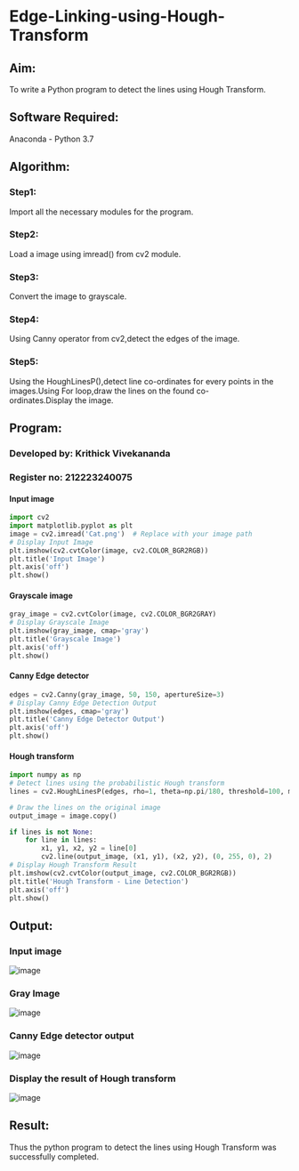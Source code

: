 # Edge-Linking-using-Hough-Transform

## Aim:
To write a Python program to detect the lines using Hough Transform.

## Software Required:
Anaconda - Python 3.7

## Algorithm:
### Step1:
Import all the necessary modules for the program.

### Step2:
Load a image using imread() from cv2 module.

### Step3:
Convert the image to grayscale.

### Step4:
Using Canny operator from cv2,detect the edges of the image.

### Step5:
Using the HoughLinesP(),detect line co-ordinates for every points in the images.Using For loop,draw the lines on the found co-ordinates.Display the image.

## Program:
### Developed by: Krithick Vivekananda 
### Register no: 212223240075

#### Input image
```python
import cv2
import matplotlib.pyplot as plt
image = cv2.imread('Cat.png')  # Replace with your image path
# Display Input Image
plt.imshow(cv2.cvtColor(image, cv2.COLOR_BGR2RGB))
plt.title('Input Image')
plt.axis('off')
plt.show()
```

#### Grayscale image
```python
gray_image = cv2.cvtColor(image, cv2.COLOR_BGR2GRAY)
# Display Grayscale Image
plt.imshow(gray_image, cmap='gray')
plt.title('Grayscale Image')
plt.axis('off')
plt.show()
```

#### Canny Edge detector
```python
edges = cv2.Canny(gray_image, 50, 150, apertureSize=3)
# Display Canny Edge Detection Output   
plt.imshow(edges, cmap='gray')
plt.title('Canny Edge Detector Output')
plt.axis('off')
plt.show()
```

#### Hough transform
```python
import numpy as np
# Detect lines using the probabilistic Hough transform
lines = cv2.HoughLinesP(edges, rho=1, theta=np.pi/180, threshold=100, minLineLength=50, maxLineGap=10)

# Draw the lines on the original image
output_image = image.copy()

if lines is not None:
    for line in lines:
        x1, y1, x2, y2 = line[0]
        cv2.line(output_image, (x1, y1), (x2, y2), (0, 255, 0), 2)
# Display Hough Transform Result
plt.imshow(cv2.cvtColor(output_image, cv2.COLOR_BGR2RGB))
plt.title('Hough Transform - Line Detection')
plt.axis('off')
plt.show()
```

## Output:

### Input image
![image](https://github.com/user-attachments/assets/b53a2b2a-4055-4291-a39d-07ea275df889)

### Gray Image
![image](https://github.com/user-attachments/assets/b8ae062c-836b-4e25-a2f3-5a9959c7299c)

### Canny Edge detector output
![image](https://github.com/user-attachments/assets/91790bda-a214-4b8d-b009-5069301ae636)

### Display the result of Hough transform
![image](https://github.com/user-attachments/assets/a986b524-3405-4184-a4c5-763ac093191f)


## Result:
Thus the python program to detect the lines using Hough Transform was successfully completed.
